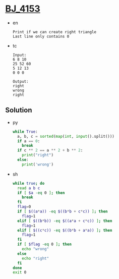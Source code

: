 # [BJ_4153](https://acmicpc.net/problem/4153)

* en

  ```en
  Print if we can create right triangle
  Last line only contains 0
  ```

* tc

  ```tc
  Input:
  6 8 10
  25 52 60
  5 12 13
  0 0 0

  Output:
  right
  wrong
  right
  ```

## Solution

* py

  ```py
  while True:
    a, b, c = sorted(map(int, input().split()))
    if a == 0:
      break
    if c ** 2 == a ** 2 + b ** 2:
      print("right")
    else:
      print('wrong')
  ```

* sh

  ```sh
  while true; do
    read a b c
    if [ $a -eq 0 ]; then
      break
    fi
    flag=0
    if [ $((a*a)) -eq $((b*b + c*c)) ]; then
      flag=1
    elif [ $((b*b)) -eq $((a*a + c*c)) ]; then
      flag=1
    elif [ $((c*c)) -eq $((b*b + a*a)) ]; then
      flag=1
    fi
    if [ $flag -eq 0 ]; then
      echo "wrong"
    else
      echo "right"
    fi
  done
  exit 0
  ```
